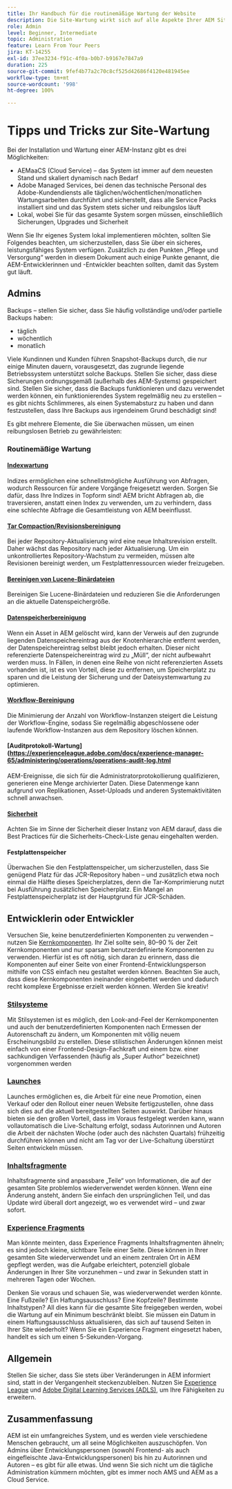 ```yaml
---
title: Ihr Handbuch für die routinemäßige Wartung der Website
description: Die Site-Wartung wirkt sich auf alle Aspekte Ihrer AEM Sites-Instanz aus, unabhängig davon, ob Sie Admin, Autorin bzw. Autor oder Entwicklungsperson sind. Verwenden Sie dieses Handbuch, um sicherzustellen, dass Ihre Strategie zum Erfolg führt.
role: Admin
level: Beginner, Intermediate
topic: Administration
feature: Learn From Your Peers
jira: KT-14255
exl-id: 37ee3234-f91c-4f0a-b0b7-b9167e7847a9
duration: 225
source-git-commit: 9fef4b77a2c70c8cf525d42686f4120e481945ee
workflow-type: tm+mt
source-wordcount: '998'
ht-degree: 100%

---
```


# Tipps und Tricks zur Site-Wartung

Bei der Installation und Wartung einer AEM-Instanz gibt es drei Möglichkeiten:

* AEMaaCS (Cloud Service) – das System ist immer auf dem neuesten Stand und skaliert dynamisch nach Bedarf
* Adobe Managed Services, bei denen das technische Personal des Adobe-Kundendiensts alle täglichen/wöchentlichen/monatlichen Wartungsarbeiten durchführt und sicherstellt, dass alle Service Packs installiert sind und das System stets sicher und reibungslos läuft
* Lokal, wobei Sie für das gesamte System sorgen müssen, einschließlich Sicherungen, Upgrades und Sicherheit

Wenn Sie Ihr eigenes System lokal implementieren möchten, sollten Sie Folgendes beachten, um sicherzustellen, dass Sie über ein sicheres, leistungsfähiges System verfügen. Zusätzlich zu den Punkten „Pflege und Versorgung“ werden in diesem Dokument auch einige Punkte genannt, die AEM-Entwicklerinnen und -Entwickler beachten sollten, damit das System gut läuft.

## Admins

Backups – stellen Sie sicher, dass Sie häufig vollständige und/oder partielle Backups haben:

* täglich
* wöchentlich
* monatlich

Viele Kundinnen und Kunden führen Snapshot-Backups durch, die nur einige Minuten dauern, vorausgesetzt, das zugrunde liegende Betriebssystem unterstützt solche Backups. Stellen Sie sicher, dass diese Sicherungen ordnungsgemäß (außerhalb des AEM-Systems) gespeichert sind. Stellen Sie sicher, dass die Backups funktionieren und dazu verwendet werden können, ein funktionierendes System regelmäßig neu zu erstellen – es gibt nichts Schlimmeres, als einen Systemabsturz zu haben und dann festzustellen, dass Ihre Backups aus irgendeinem Grund beschädigt sind!

Es gibt mehrere Elemente, die Sie überwachen müssen, um einen reibungslosen Betrieb zu gewährleisten:

### Routinemäßige Wartung

#### [Indexwartung](https://experienceleague.adobe.com/docs/experience-manager-65/deploying/practices/best-practices-for-queries-and-indexing.html?lang=de)

Indizes ermöglichen eine schnellstmögliche Ausführung von Abfragen, wodurch Ressourcen für andere Vorgänge freigesetzt werden. Sorgen Sie dafür, dass Ihre Indizes in Topform sind! AEM bricht Abfragen ab, die traversieren, anstatt einen Index zu verwenden, um zu verhindern, dass eine schlechte Abfrage die Gesamtleistung von AEM beeinflusst.

#### [Tar Compaction/Revisionsbereinigung](https://experienceleague.adobe.com/docs/experience-manager-65/deploying/deploying/revision-cleanup.html?lang=de)

Bei jeder Repository-Aktualisierung wird eine neue Inhaltsrevision erstellt. Daher wächst das Repository nach jeder Aktualisierung. Um ein unkontrolliertes Repository-Wachstum zu vermeiden, müssen alte Revisionen bereinigt werden, um Festplattenressourcen wieder freizugeben.

#### [Bereinigen von Lucene-Binärdateien](https://experienceleague.adobe.com/docs/experience-manager-65/administering/operations/operations-dashboard.html?lang=de#automated-maintenance-tasks)

Bereinigen Sie Lucene-Binärdateien und reduzieren Sie die Anforderungen an die aktuelle Datenspeichergröße.

#### [Datenspeicherbereinigung](https://experienceleague.adobe.com/docs/experience-manager-65/administering/operations/data-store-garbage-collection.html?lang=de)

Wenn ein Asset in AEM gelöscht wird, kann der Verweis auf den zugrunde liegenden Datenspeichereintrag aus der Knotenhierarchie entfernt werden, der Datenspeichereintrag selbst bleibt jedoch erhalten. Dieser nicht referenzierte Datenspeichereintrag wird zu „Müll“, der nicht aufbewahrt werden muss. In Fällen, in denen eine Reihe von nicht referenzierten Assets vorhanden ist, ist es von Vorteil, diese zu entfernen, um Speicherplatz zu sparen und die Leistung der Sicherung und der Dateisystemwartung zu optimieren.

#### [Workflow-Bereinigung](https://experienceleague.adobe.com/docs/experience-manager-65/administering/operations/workflows-administering.html?lang=de)

Die Minimierung der Anzahl von Workflow-Instanzen steigert die Leistung der Workflow-Engine, sodass Sie regelmäßig abgeschlossene oder laufende Workflow-Instanzen aus dem Repository löschen können.

#### [Auditprotokoll-Wartung](https://experienceleague.adobe.com/docs/experience-manager-65/administering/operations/operations-audit-log.html

AEM-Ereignisse, die sich für die Administratorprotokollierung qualifizieren, generieren eine Menge archivierter Daten. Diese Datenmenge kann aufgrund von Replikationen, Asset-Uploads und anderen Systemaktivitäten schnell anwachsen.

#### [Sicherheit](https://experienceleague.adobe.com/docs/experience-manager-65/administering/security/security-checklist.html?lang=de)

Achten Sie im Sinne der Sicherheit dieser Instanz von AEM darauf, dass die Best Practices für die Sicherheits-Check-Liste genau eingehalten werden.

#### Festplattenspeicher

Überwachen Sie den Festplattenspeicher, um sicherzustellen, dass Sie genügend Platz für das JCR-Repository haben – und zusätzlich etwa noch einmal die Hälfte dieses Speicherplatzes, denn die Tar-Komprimierung nutzt bei Ausführung zusätzlichen Speicherplatz. Ein Mangel an Festplattenspeicherplatz ist der Hauptgrund für JCR-Schäden.

## Entwicklerin oder Entwickler

Versuchen Sie, keine benutzerdefinierten Komponenten zu verwenden – nutzen Sie [Kernkomponenten](https://www.aemcomponents.dev/). Ihr Ziel sollte sein, 80–90 % der Zeit Kernkomponenten und nur sparsam benutzerdefinierte Komponenten zu verwenden. Hierfür ist es oft nötig, sich daran zu erinnern, dass die Komponenten auf einer Seite von einer Frontend-Entwicklungsperson mithilfe von CSS einfach neu gestaltet werden können. Beachten Sie auch, dass diese Kernkomponenten ineinander eingebettet werden und dadurch recht komplexe Ergebnisse erzielt werden können. Werden Sie kreativ!

### [Stilsysteme](https://experienceleague.adobe.com/docs/experience-manager-65/authoring/siteandpage/style-system.html?lang=de)

Mit Stilsystemen ist es möglich, den Look-and-Feel der Kernkomponenten und auch der benutzerdefinierten Komponenten nach Ermessen der Autorenschaft zu ändern, um Komponenten mit völlig neuem Erscheinungsbild zu erstellen. Diese stilistischen Änderungen können meist einfach von einer Frontend-Design-Fachkraft und einem bzw. einer sachkundigen Verfassenden (häufig als „Super Author“ bezeichnet) vorgenommen werden

### [Launches](https://experienceleague.adobe.com/docs/experience-manager-cloud-service/content/sites/authoring/launches/overview.html?lang=de)

Launches ermöglichen es, die Arbeit für eine neue Promotion, einen Verkauf oder den Rollout einer neuen Website fertigzustellen, ohne dass sich dies auf die aktuell bereitgestellten Seiten auswirkt. Darüber hinaus bieten sie den großen Vorteil, dass im Voraus festgelegt werden kann, wann vollautomatisch die Live-Schaltung erfolgt, sodass Autorinnen und Autoren die Arbeit der nächsten Woche (oder auch des nächsten Quartals) frühzeitig durchführen können und nicht am Tag vor der Live-Schaltung überstürzt Seiten entwickeln müssen.

### [Inhaltsfragmente](https://experienceleague.adobe.com/docs/experience-manager-65/assets/fragments/content-fragments.html?lang=de)

Inhaltsfragmente sind anpassbare „Teile“ von Informationen, die auf der gesamten Site problemlos wiederverwendet werden können. Wenn eine Änderung ansteht, ändern Sie einfach den ursprünglichen Teil, und das Update wird überall dort angezeigt, wo es verwendet wird – und zwar sofort.

### [Experience Fragments](https://experienceleague.adobe.com/docs/experience-manager-learn/sites/experience-fragments/experience-fragments-feature-video-use.html?lang=de)

Man könnte meinten, dass Experience Fragments Inhaltsfragmenten ähneln; es sind jedoch kleine, sichtbare Teile einer Seite. Diese können in Ihrer gesamten Site wiederverwendet und an einem zentralen Ort in AEM gepflegt werden, was die Aufgabe erleichtert, potenziell globale Änderungen in Ihrer Site vorzunehmen – und zwar in Sekunden statt in mehreren Tagen oder Wochen.

Denken Sie voraus und schauen Sie, was wiederverwendet werden könnte. Eine Fußzeile? Ein Haftungsausschluss? Eine Kopfzeile? Bestimmte Inhaltstypen? All dies kann für die gesamte Site freigegeben werden, wobei die Wartung auf ein Minimum beschränkt bleibt. Sie müssen ein Datum in einem Haftungsausschluss aktualisieren, das sich auf tausend Seiten in Ihrer Site wiederholt? Wenn Sie ein Experience Fragment eingesetzt haben, handelt es sich um einen 5-Sekunden-Vorgang.

## Allgemein

Stellen Sie sicher, dass Sie stets über Veränderungen in AEM informiert sind, statt in der Vergangenheit steckenzubleiben. Nutzen Sie [Experience League](https://experienceleague.adobe.com/docs/experience-manager-learn/sites/overview.html?lang=de) und [Adobe Digital Learning Services (ADLS)](https://learning.adobe.com/), um Ihre Fähigkeiten zu erweitern.

## Zusammenfassung

AEM ist ein umfangreiches System, und es werden viele verschiedene Menschen gebraucht, um all seine Möglichkeiten auszuschöpfen. Von Admins über Entwicklungspersonen (sowohl Frontend- als auch eingefleischte Java-Entwicklungspersonen) bis hin zu Autorinnen und Autoren – es gibt für alle etwas. Und wenn Sie sich nicht um die tägliche Administration kümmern möchten, gibt es immer noch AMS und AEM as a Cloud Service.
